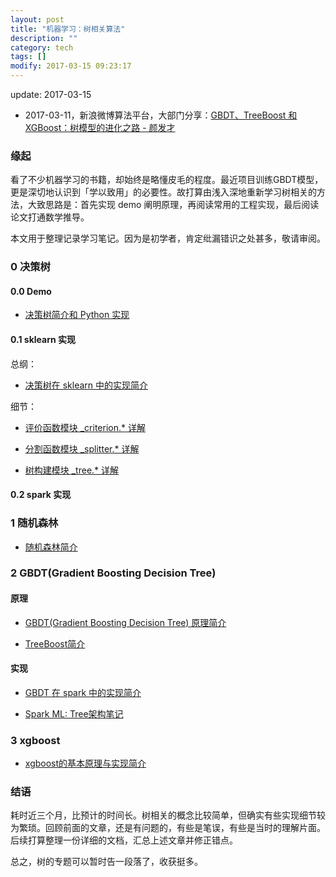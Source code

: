 ```yaml
---
layout: post
title: "机器学习：树相关算法"
description: ""
category: tech
tags: []
modify: 2017-03-15 09:23:17
---
```

update: 2017-03-15

+ 2017-03-11，新浪微博算法平台，大部门分享：[GBDT、TreeBoost 和 XGBoost：树模型的进化之路 - 颜发才](/assets/ml_tree/GBDT_TreeBoost_XGBoost_facaiy.pdf)


### 缘起
看了不少机器学习的书籍，却始终是略懂皮毛的程度。最近项目训练GBDT模型，更是深切地认识到「学以致用」的必要性。故打算由浅入深地重新学习树相关的方法，大致思路是：首先实现 demo 阐明原理，再阅读常用的工程实现，最后阅读论文打通数学推导。

本文用于整理记录学习笔记。因为是初学者，肯定纰漏错识之处甚多，敬请审阅。


### 0 决策树

#### 0.0 Demo
+ [决策树简介和 Python 实现](http://nbviewer.jupyter.org/github/facaiy/book_notes/blob/master/machine_learning/tree/decision_tree/demo.ipynb)

#### 0.1 sklearn 实现
总纲：

+ [决策树在 sklearn 中的实现简介](http://nbviewer.jupyter.org/github/facaiy/book_notes/blob/master/machine_learning/tree/decision_tree/sklearn/intro.ipynb)

细节：

+ [评价函数模块 _criterion.* 详解](http://nbviewer.jupyter.org/github/facaiy/book_notes/blob/master/machine_learning/tree/decision_tree/sklearn/_criterion.ipynb)

+ [分割函数模块 _splitter.* 详解](http://nbviewer.jupyter.org/github/facaiy/book_notes/blob/master/machine_learning/tree/decision_tree/sklearn/_splitter.ipynb)

+ [树构建模块 _tree.* 详解](http://nbviewer.jupyter.org/github/facaiy/book_notes/blob/master/machine_learning/tree/decision_tree/sklearn/_tree.ipynb)


#### 0.2 spark 实现


### 1 随机森林

+ [随机森林简介](http://nbviewer.jupyter.org/github/facaiy/book_notes/blob/master/machine_learning/tree/random_forest/intro.ipynb)


### 2 GBDT(Gradient Boosting Decision Tree)

#### 原理

+ [GBDT(Gradient Boosting Decision Tree) 原理简介](http://nbviewer.jupyter.org/github/facaiy/book_notes/blob/master/machine_learning/tree/gbdt/intro.ipynb)

+ [TreeBoost简介](http://nbviewer.jupyter.org/github/facaiy/book_notes/blob/master/machine_learning/tree/gbdt/treeboost/intro.ipynb)

#### 实现
+ [GBDT 在 spark 中的实现简介](http://nbviewer.jupyter.org/github/facaiy/book_notes/blob/master/machine_learning/tree/gbdt/spark/intro.ipynb)

+ [Spark ML: Tree架构笔记](https://www.evernote.com/l/ADDTp7Nc6iRFmJRUDola9Jpa9v1J1BAsNeg)


### 3 xgboost

+ [xgboost的基本原理与实现简介](http://nbviewer.jupyter.org/github/facaiy/book_notes/blob/master/machine_learning/tree/gbdt/xgboost/intro.ipynb)


### 结语

耗时近三个月，比预计的时间长。树相关的概念比较简单，但确实有些实现细节较为繁琐。回顾前面的文章，还是有问题的，有些是笔误，有些是当时的理解片面。后续打算整理一份详细的文档，汇总上述文章并修正错点。

总之，树的专题可以暂时告一段落了，收获挺多。

